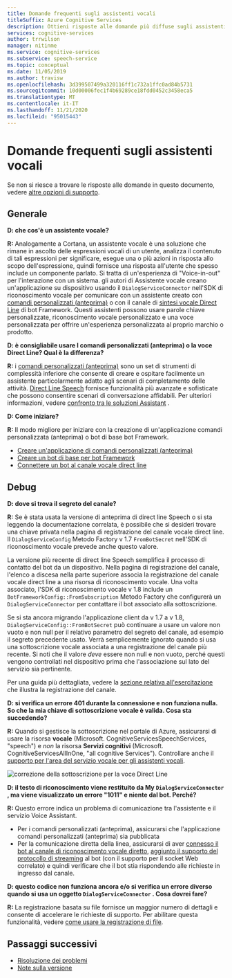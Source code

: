 ```yaml
---
title: Domande frequenti sugli assistenti vocali
titleSuffix: Azure Cognitive Services
description: Ottieni risposte alle domande più diffuse sugli assistenti vocali usando i comandi personalizzati (anteprima) o il canale di sintesi vocale diretta.
services: cognitive-services
author: trrwilson
manager: nitinme
ms.service: cognitive-services
ms.subservice: speech-service
ms.topic: conceptual
ms.date: 11/05/2019
ms.author: travisw
ms.openlocfilehash: 3d399507499a320116ff1c732a1ffc0ad84b5731
ms.sourcegitcommit: 10d00006fec1f4b69289ce18fdd0452c3458eca5
ms.translationtype: MT
ms.contentlocale: it-IT
ms.lasthandoff: 11/21/2020
ms.locfileid: "95015443"
---
```

# <a name="voice-assistants-frequently-asked-questions"></a>Domande frequenti sugli assistenti vocali

Se non si riesce a trovare le risposte alle domande in questo documento, vedere [altre opzioni di supporto](../cognitive-services-support-options.md?context=%252fazure%252fcognitive-services%252fspeech-service%252fcontext%252fcontext%253fcontext%253d%252fazure%252fcognitive-services%252fspeech-service%252fcontext%252fcontext).

## <a name="general"></a>Generale

**D: che cos'è un assistente vocale?**

**R:** Analogamente a Cortana, un assistente vocale è una soluzione che rimane in ascolto delle espressioni vocali di un utente, analizza il contenuto di tali espressioni per significare, esegue una o più azioni in risposta allo scopo dell'espressione, quindi fornisce una risposta all'utente che spesso include un componente parlato. Si tratta di un'esperienza di "Voice-in-out" per l'interazione con un sistema. gli autori di Assistente vocale creano un'applicazione su dispositivo usando il `DialogServiceConnector` nell'SDK di riconoscimento vocale per comunicare con un assistente creato con [comandi personalizzati (anteprima)](custom-commands.md) o con il canale di [sintesi vocale Direct Line](direct-line-speech.md) di bot Framework. Questi assistenti possono usare parole chiave personalizzate, riconoscimento vocale personalizzato e una voce personalizzata per offrire un'esperienza personalizzata al proprio marchio o prodotto.

**D: è consigliabile usare I comandi personalizzati (anteprima) o la voce Direct Line? Qual è la differenza?**

**R:** i [comandi personalizzati (anteprima)](custom-commands.md) sono un set di strumenti di complessità inferiore che consente di creare e ospitare facilmente un assistente particolarmente adatto agli scenari di completamento delle attività. [Direct Line Speech](direct-line-speech.md) fornisce funzionalità più avanzate e sofisticate che possono consentire scenari di conversazione affidabili. Per ulteriori informazioni, vedere [confronto tra le soluzioni Assistant](voice-assistants.md#choosing-an-assistant-solution) .

**D: Come iniziare?**

**R:** Il modo migliore per iniziare con la creazione di un'applicazione comandi personalizzata (anteprima) o bot di base bot Framework.

- [Creare un'applicazione di comandi personalizzati (anteprima)](./quickstart-custom-commands-application.md)
- [Creare un bot di base per bot Framework](/azure/bot-service/bot-builder-tutorial-basic-deploy?view=azure-bot-service-4.0)
- [Connettere un bot al canale vocale direct line](/azure/bot-service/bot-service-channel-connect-directlinespeech)

## <a name="debugging"></a>Debug

**D: dove si trova il segreto del canale?**

**R:** Se è stata usata la versione di anteprima di direct line Speech o si sta leggendo la documentazione correlata, è possibile che si desideri trovare una chiave privata nella pagina di registrazione del canale vocale direct line. Il `DialogServiceConfig` Metodo Factory v 1.7 `FromBotSecret` nell'SDK di riconoscimento vocale prevede anche questo valore.

La versione più recente di direct line Speech semplifica il processo di contatto del bot da un dispositivo. Nella pagina di registrazione del canale, l'elenco a discesa nella parte superiore associa la registrazione del canale vocale direct line a una risorsa di riconoscimento vocale. Una volta associato, l'SDK di riconoscimento vocale v 1.8 include un `BotFrameworkConfig::FromSubscription` Metodo Factory che configurerà un `DialogServiceConnector` per contattare il bot associato alla sottoscrizione.

Se si sta ancora migrando l'applicazione client da v 1.7 a v 1.8, `DialogServiceConfig::FromBotSecret` può continuare a usare un valore non vuoto e non null per il relativo parametro del segreto del canale, ad esempio il segreto precedente usato. Verrà semplicemente ignorato quando si usa una sottoscrizione vocale associata a una registrazione del canale più recente. Si noti che il valore _deve_ essere non null e non vuoto, perché questi vengono controllati nel dispositivo prima che l'associazione sul lato del servizio sia pertinente.

Per una guida più dettagliata, vedere la [sezione relativa all'esercitazione](tutorial-voice-enable-your-bot-speech-sdk.md#register-the-direct-line-speech-channel) che illustra la registrazione del canale.

**D: si verifica un errore 401 durante la connessione e non funziona nulla. So che la mia chiave di sottoscrizione vocale è valida. Cosa sta succedendo?**

**R:** Quando si gestisce la sottoscrizione nel portale di Azure, assicurarsi di usare la risorsa **vocale** (Microsoft. CognitiveServicesSpeechServices, "speech") e _non_ la risorsa **Servizi cognitivi** (Microsoft. CognitiveServicesAllInOne, "all cognitive Services"). Controllare anche il [supporto per l'area del servizio vocale per gli assistenti vocali](regions.md#voice-assistants).

![correzione della sottoscrizione per la voce Direct Line](media/voice-assistants/faq-supported-subscription.png "esempio di sottoscrizione vocale compatibile")

**D: il testo di riconoscimento viene restituito da My `DialogServiceConnector` , ma viene visualizzato un errore "1011" e niente dal bot. Perché?**

**R:** Questo errore indica un problema di comunicazione tra l'assistente e il servizio Voice Assistant.

- Per i comandi personalizzati (anteprima), assicurarsi che l'applicazione comandi personalizzati (anteprima) sia pubblicata
- Per la comunicazione diretta della linea, assicurarsi di aver [connesso il bot al canale di riconoscimento vocale diretto](/azure/bot-service/bot-service-channel-connect-directlinespeech), [aggiunto il supporto del protocollo di streaming](/azure/bot-service/directline-speech-bot) al bot (con il supporto per il socket Web correlato) e quindi verificare che il bot stia rispondendo alle richieste in ingresso dal canale.

**D: questo codice non funziona ancora e/o si verifica un errore diverso quando si usa un oggetto `DialogServiceConnector` . Cosa dovrei fare?**

**R:** La registrazione basata su file fornisce un maggior numero di dettagli e consente di accelerare le richieste di supporto. Per abilitare questa funzionalità, vedere [come usare la registrazione di file](how-to-use-logging.md).

## <a name="next-steps"></a>Passaggi successivi

- [Risoluzione dei problemi](troubleshooting.md)
- [Note sulla versione](releasenotes.md)
